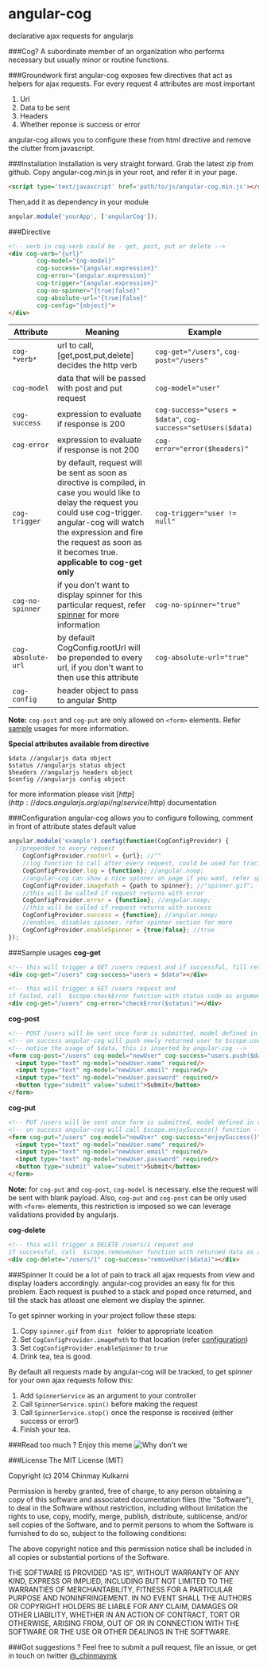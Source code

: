 angular-cog
===========
declarative ajax requests for angularjs 

###Cog?
A subordinate member of an organization who performs necessary but usually minor or routine functions.

###Groundwork first
angular-cog exposes few directives that act as helpers for ajax requests. For every request 4 attributes are most important

1. Url
2. Data to be sent
3. Headers
3. Whether reponse is success or error

angular-cog allows you to configure these from html directive and remove the clutter from javascript.

###Installation
Installation is very straight forward. Grab the latest zip from github. Copy angular-cog.min.js in your root, and refer it in your page.
```html
<script type='text/javascript' href='path/to/js/angular-cog.min.js'></script>
```
Then,add it as dependency in your module
```javascript
angular.module('yourApp', ['angularCog']);
```
###Directive
```html
<!-- verb in cog-verb could be - get, post, put or delete -->
<div cog-verb="{url}" 
		cog-model="{ng-model}" 
		cog-success="{angular.expression}" 
		cog-error="{angular.expression}"
		cog-trigger="{angular.expression}"
		cog-no-spinner="{true|false}" 
		cog-absolute-url="{true|false}" 
		cog-config="{object}">
</div>
```

Attribute | Meaning | Example
--- | --- | ---
```cog-*verb*``` | url to call, [get,post,put,delete] decides the http verb | ```cog-get="/users"```, ```cog-post="/users"```
```cog-model``` | data that will be passed with post and put request  | ```cog-model="user"```
```cog-success``` | expression to evaluate if response is 200 | ```cog-success="users = $data"```, ```cog-success="setUsers($data)```
```cog-error``` | expression to evaluate if response is not 200 | ```cog-error="error($headers)"```
```cog-trigger``` | by default, request will be sent as soon as directive is compiled, in case you would like to delay the request you could use cog-trigger. angular-cog will watch the expression and fire the request as soon as it becomes true. **applicable to cog-get only** | ```cog-trigger="user != null"```
```cog-no-spinner``` | if you don't want to display spinner for this particular request, refer [spinner](#spinner) for more information | ```cog-no-spinner="true"```
```cog-absolute-url``` | by default CogConfig.rootUrl will be prepended to every url, if you don't want to then use this attribute  | ```cog-absolute-url="true"```
```cog-config``` | header object to pass to angular $http  | 

**Note:** ```cog-post``` and ```cog-put``` are only allowed on ```<form>``` elements. Refer [sample](#sample-usages) usages for more information.

**Special attributes available from directive**
```
$data //angularjs data object
$status //angularjs status object
$headers //angularjs headers object
$config //angularjs config object
```
for more information please visit [$http](http://docs.angularjs.org/api/ng/service/$http) documentation

###Configuration
angular-cog allows you to configure following, comment in front of attribute states default value
```javascript
angular.module('example').config(function(CogConfigProvider) {
  //prepended to every request
	CogConfigProvider.rootUrl = {url}; //""
	//log function to call after every request, could be used for tracing
	CogConfigProvider.log = {function}; //angular.noop;
	//angular-cog can show a nice spinner on page if you want, refer spinner section for more
	CogConfigProvider.imagePath = {path to spinner}; //"spinner.gif";
	//this will be called if request returns with error
	CogConfigProvider.error = {function}; //angular.noop;
	//this will be called if request returns with success
	CogConfigProvider.success = {function}; //angular.noop;
	//enables, disables spinner. refer spinner section for more
	CogConfigProvider.enableSpinner = {true|false}; //true
});
```

###Sample usages
**cog-get**
```html
<!-- this will trigger a GET /users request and if successful, fill returned data in $scope.users -->
<div cog-get="/users" cog-success="users = $data"></div>

<!-- this will trigger a GET /users request and 
if failed, call  $scope.checkError function with status code as argument -->
<div cog-get="/users" cog-error="checkError($status)"></div>
```
**cog-post**
```html
<!-- POST /users will be sent once form is submitted, model defined in cog-model will be sent as payload -->
<!-- on success angular-cog will push newly returned user to $scope.users -->
<!-- notice the usage of $data, this is inserted by angular-cog -->
<form cog-post="/users" cog-model="newUser" cog-success="users.push($data)">
  <input type="text" ng-model="newUser.name" required/>
  <input type="text" ng-model="newUser.email" required/>
  <input type="text" ng-model="newUser.password" required/>
  <button type="submit" value="submit">Submit</button>
</form>
```
**cog-put**
```html
<!-- PUT /users will be sent once form is submitted, model defined in cog-model will be sent as data -->
<!-- on success angular-cog will call $scope.enjoySuccess() function -->
<form cog-put="/users" cog-model="newUser" cog-success="enjoySuccess()">
  <input type="text" ng-model="newUser.name" required/>
  <input type="text" ng-model="newUser.email" required/>
  <input type="text" ng-model="newUser.password" required/>
  <button type="submit" value="submit">Submit</button>
</form>
```
**Note:** for ```cog-put``` and ```cog-post```, ```cog-model``` is necessary. else the request will be sent with blank payload. Also, ```cog-put``` and ```cog-post``` can be only used with ```<form>``` elements, this restriction is imposed so we can leverage validations provided by angularjs.

**cog-delete**
```html
<!-- this will trigger a DELETE /users/1 request and 
if successful, call  $scope.removeUser function with returned data as argument -->
<div cog-delete="/users/1" cog-success="removeUser($data)"></div>
```

###Spinner
It could be a lot of pain to track all ajax requests from view and display loaders accordingly. angular-cog provides an easy fix for this problem. Each request is pushed to a stack and poped once returned, and till the stack has atleast one element we display the spinner.

To get spinner working in your project follow these steps:

1. Copy ```spinner.gif``` from ```dist ``` folder to appropriate lcoation
2. Set ```CogConfigProvider.imagePath``` to that location (refer [configuration](#configuration))
3. Set ```CogConfigProvider.enableSpinner``` to ```true```
4. Drink tea, tea is good.


By default all requests made by angular-cog will be tracked, to get spinner for your own ajax requests follow this:

1. Add ```SpinnerService``` as an argument to your controller
2. Call ```SpinnerService.spin()``` before making the request
3. Call ```SpinnerService.stop()``` once the response is received (either success or error!)
4. Finish your tea. 

###Read too much ? Enjoy this meme
![Why don't we](https://raw.githubusercontent.com/chinmaymk/angular-cog/master/why.jpg)

###License
The MIT License (MIT)

Copyright (c) 2014 Chinmay Kulkarni

Permission is hereby granted, free of charge, to any person obtaining a copy of this software and associated documentation files (the "Software"), to deal in the Software without restriction, including without limitation the rights to use, copy, modify, merge, publish, distribute, sublicense, and/or sell copies of the Software, and to permit persons to whom the Software is furnished to do so, subject to the following conditions:

The above copyright notice and this permission notice shall be included in all copies or substantial portions of the Software.

THE SOFTWARE IS PROVIDED "AS IS", WITHOUT WARRANTY OF ANY KIND, EXPRESS OR IMPLIED, INCLUDING BUT NOT LIMITED TO THE WARRANTIES OF MERCHANTABILITY, FITNESS FOR A PARTICULAR PURPOSE AND NONINFRINGEMENT. IN NO EVENT SHALL THE AUTHORS OR COPYRIGHT HOLDERS BE LIABLE FOR ANY CLAIM, DAMAGES OR OTHER LIABILITY, WHETHER IN AN ACTION OF CONTRACT, TORT OR OTHERWISE, ARISING FROM, OUT OF OR IN CONNECTION WITH THE SOFTWARE OR THE USE OR OTHER DEALINGS IN THE SOFTWARE.

###Got suggestions ?
Feel free to submit a pull request, file an issue, or get in touch on twitter [@_chinmaymk](https://twitter.com/_chinmaymk)
